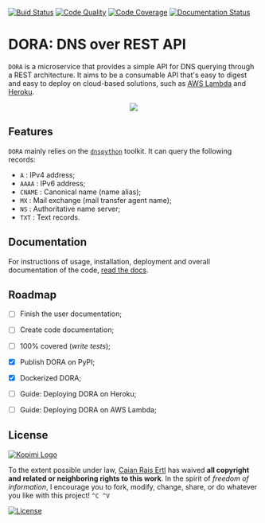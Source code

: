 [![Buid Status][build]][travis] [![Code Quality][quality]][lgtm] [![Code Coverage][cov]][codecov] [![Documentation Status][doc]][readthedocs]

[build]: https://travis-ci.org/caian-org/dora.svg?branch=master
[quality]: https://img.shields.io/lgtm/grade/python/g/caian-org/dora.svg?logo=lgtm&logoWidth=18
[cov]: https://codecov.io/gh/caian-org/dora/branch/master/graph/badge.svg
[doc]: https://readthedocs.org/projects/dora/badge/?version=latest
[license]: https://img.shields.io/github/license/caian-org/dora.svg

[travis]: https://travis-ci.org/caian-org/dora
[lgtm]: https://lgtm.com/projects/g/caian-org/dora/context:python
[codecov]: https://codecov.io/gh/caian-org/dora
[readthedocs]: https://dora.readthedocs.io


# DORA: DNS over REST API

`DORA` is a microservice that provides a simple API for DNS querying through a
REST architecture. It aims to be a consumable API that's easy to digest and
easy to deploy on cloud-based solutions, such as [AWS Lambda][lambda] and
[Heroku][heroku].

<p align="center">
    <img src="docs/_static/example.png">
</p>

[lambda]: https://aws.amazon.com/lambda/
[heroku]: https://www.heroku.com/


## Features

`DORA` mainly relies on the [`dnspython`][dnspython] toolkit. It can query the
following records:

- `A`     : IPv4 address;
- `AAAA`  : IPv6 address;
- `CNAME` : Canonical name (name alias);
- `MX`    : Mail exchange (mail transfer agent name);
- `NS`    : Authoritative name server;
- `TXT`   : Text records.

[dnspython]: https://github.com/rthalley/dnspython


## Documentation

For instructions of usage, installation, deployment and overall documentation
of the code, [read the docs](http://dora.rtfd.io).


## Roadmap

- [ ] Finish the user documentation;
- [ ] Create code documentation;
- [ ] 100% covered (*write tests*);
- [X] Publish DORA on PyPI;
- [X] Dockerized DORA;
- [ ] Guide: Deploying DORA on Heroku;
- [ ] Guide: Deploying DORA on AWS Lambda;


## License

[![Kopimi Logo][kopimi-logo]][kopimi-url]

To the extent possible under law, [Caian Rais Ertl][me] has waived __all
copyright and related or neighboring rights to this work__. In the spirit of
_freedom of information_, I encourage you to fork, modify, change, share, or do
whatever you like with this project! `^C ^V`

[![License][cc-shield]][cc-url]

[me]: https://github.com/caiertl
[cc-shield]: https://forthebadge.com/images/badges/cc-0.svg
[cc-url]: http://creativecommons.org/publicdomain/zero/1.0

[kopimi-logo]: https://gist.githubusercontent.com/xero/cbcd5c38b695004c848b73e5c1c0c779/raw/6b32899b0af238b17383d7a878a69a076139e72d/kopimi-sm.png
[kopimi-url]: https://kopimi.com
